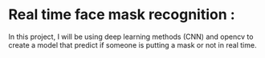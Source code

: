 # Real time face mask recognition :
  In this project, I will be using deep learning methods (CNN) and opencv to create a model that predict if someone is putting a mask or not in real time. 

